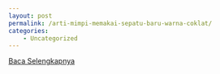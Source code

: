 ```yaml
---
layout: post
permalink: /arti-mimpi-memakai-sepatu-baru-warna-coklat/
categories:
    - Uncategorized
---
```


[Baca Selengkapnya](/09)